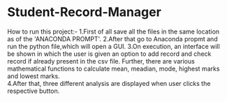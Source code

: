 # Student-Record-Manager
How to run this project:- 
1.First of all save all the files in the same location as of the 'ANACONDA PROMPT'.
2.After that go to Anaconda propmt and run the python file,which will open a GUI. 
3.On execution, an interface will be shown in which the user is given an option to add record and check record if already present in the csv file. Further, there are various mathematical functions to calculate mean, meadian, mode, highest marks and lowest marks.  
4.After that, three different analysis are displayed when user clicks the respective button.
